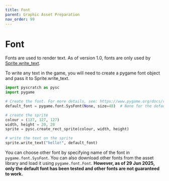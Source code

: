 ```yaml
---
title: Font
parent: Graphic Asset Preparation
nav_order: 99
---
```

# Font

Fonts are used to render text. As of version 1.0, fonts are only used by
<a target="_blank" href="pdoc/pyscratch/sprite.html#Sprite.write_text">Sprite.write_text</a>. 

To write any text in the game, you will need to create a pygame font object and pass it to Sprite.write_text. 
```python
import pyscratch as pysc
import pygame

# Create the font. For more details, see: https://www.pygame.org/docs/ref/font.html#pygame.font.SysFont
default_font = pygame.font.SysFont(None, size=48)  # None for the default font

# create the sprite
colour = (127, 127, 127)
width, height = 20, 20
sprite = pysc.create_rect_sprite(colour, width, height)

# write the text on the sprite
sprite.write_text("hello!", default_font)
```

You can choose other font by specifying name of the font in `pygame.font.SysFont`.
You can also download other fonts from the asset library and load it using `pygame.font.Font`.
**However, as of 29 Jun 2025, only the default font has been tested and other fonts are not guaranteed to work.**
